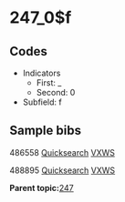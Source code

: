 # 247\_0$f

## Codes

-   Indicators
    -   First: \_
    -   Second: 0
-   Subfield: f

## Sample bibs

486558 [Quicksearch](https://search.library.yale.edu/catalog/486558) [VXWS](http://prodorbis.library.yale.edu:7014/vxws/GetHoldingsService?bibId=486558)

488895 [Quicksearch](https://search.library.yale.edu/catalog/488895) [VXWS](http://prodorbis.library.yale.edu:7014/vxws/GetHoldingsService?bibId=488895)

**Parent topic:**[247](../../tags/247/247.md)

